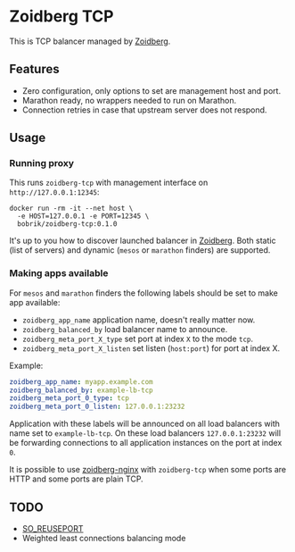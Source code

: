 # Zoidberg TCP

This is TCP balancer managed by [Zoidberg](https://github.com/bobrik/zoidberg).

## Features

* Zero configuration, only options to set are management host and port.
* Marathon ready, no wrappers needed to run on Marathon.
* Connection retries in case that upstream server does not respond.

## Usage

### Running proxy

This runs `zoidberg-tcp` with management interface on `http://127.0.0.1:12345`:

```
docker run -rm -it --net host \
  -e HOST=127.0.0.1 -e PORT=12345 \
  bobrik/zoidberg-tcp:0.1.0
```

It's up to you how to discover launched balancer in
[Zoidberg](https://github.com/bobrik/zoidberg). Both static (list of servers)
and dynamic (`mesos` or `marathon` finders) are supported.

### Making apps available

For `mesos` and `marathon` finders the following labels should be set
to make app available:

* `zoidberg_app_name` application name, doesn't really matter now.
* `zoidberg_balanced_by` load balancer name to announce.
* `zoidberg_meta_port_X_type` set port at index `X` to the mode `tcp`.
* `zoidberg_meta_port_X_listen` set listen (`host:port`) for port at index X.

Example:

```yaml
zoidberg_app_name: myapp.example.com
zoidberg_balanced_by: example-lb-tcp
zoidberg_meta_port_0_type: tcp
zoidberg_meta_port_0_listen: 127.0.0.1:23232
```

Application with these labels will be announced on all load balancers with name
set to `example-lb-tcp`. On these load balancers `127.0.0.1:23232` will be
forwarding connections to all application instances on the port at index `0`.

It is possible to use [zoidberg-nginx](https://github.com/bobrik/zoidberg-nginx)
with `zoidberg-tcp` when some ports are HTTP and some ports are plain TCP.

## TODO

* [SO_REUSEPORT](https://lwn.net/Articles/542629/)
* Weighted least connections balancing mode

